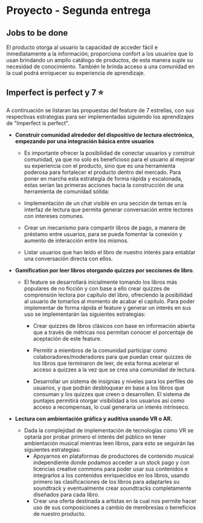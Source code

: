 
# Proyecto - Segunda entrega

## Jobs to be done

El producto otorga al usuario la capacidad de acceder fácil e inmediatamente a la información; proporciona confort a los usuarios que lo usan brindando un amplio catálogo de productos, de esta manera suple su necesidad de conocimiento. También le brinda acceso a una comunidad en la cual podrá enriquecer su experiencia de aprendizaje.

## Imperfect is perfect y 7 ⭐

A continuación se listaran las propuestas del feature de 7 estrellas, con sus respectivas estrategias para ser implementadas siguiendo los aprendizajes de &quot;Imperfect is perfect&quot;.

- **Construir comunidad alrededor del dispositivo de lectura electrónica, empezando por una integración básica entre usuarios**

	- Es importante ofrecer la posibilidad de conectar usuarios y construir comunidad, ya que no solo es beneficioso para el usuario al mejorar su experiencia con el producto, sino que es una herramienta poderosa para fortalecer el producto dentro del mercado. Para poner en marcha esta estrategia de forma rápida y escalonada, estas serían las primeras acciones hacia la construcción de una herramienta de comunidad sólida:

	- Implementación de un chat visible en una sección de temas en la interfaz de lectura que permita generar conversación entre lectores con intereses comunes.

	- Crear un mecanismo para compartir libros de pago, a manera de préstamo entre usuarios, para se pueda fomentar la conexión y aumento de interacción entre los mismos.

	- Listar usuarios que han leído el libro de nuestro interés para entablar una conversación directa con ellos.

- **Gamification por leer libros otorgando quizzes por secciones de libro**.
  - El feature se desarrollará inicialmente tomando los libros más populares de no ficción y con base a ello crear quizzes de comprensión lectora por capítulo del libro, ofreciendo la posibilidad al usuario de tomarlos al momento de acabar el capítulo. Para poder implementar de forma rápida el feature y generar un interés en sus uso se implementarán las siguientes estrategias:
    - Crear quizzes de libros clásicos con base en información abierta que a través de métricas nos permitan conocer el porcentaje de aceptación de este feature.

    - Permitir a miembros de la comunidad participar como colaboradores/moderadores para que puedan crear quizzes de los libros que terminaron de leer, de esta forma acelerar el acceso a quizzes a la vez que se crea una comunidad de lectura.

    - Desarrollar un sistema de insignias y niveles para los perfiles de usuarios, y que podrán desbloquear en base a los libros que consuman y los quizzes que creen o desarrollen. El sistema de puntajes permitirá otorgar visibilidad a los usuarios así como acceso a recompensas, lo cual generaría un interés intrínseco.

- **Lectura con ambientación gráfica y auditiva usando VR o AR.**
  - Dada la complejidad de implementación de tecnologías como VR se optaría por probar primero el interés del público en tener ambientación musical mientras leen libros, para esto se seguirán las siguientes estrategias:
    - Apoyarnos en plataformas de productores de contenido musical independiente donde podamos acceder a un stock pago y con licencias creative commons para poder usar sus contenidos e integrarlos a los contenidos enriquecidos en los libros, usando primero las clasificaciones de los libros para adaptarles su soundtrack y eventualmente crear soundtracks completamente diseñados para cada libro.
    - Crear una oferta destinada a artistas en la cual nos permite hacer uso de sus composiciones a cambio de membresías o beneficios de nuestro producto.
